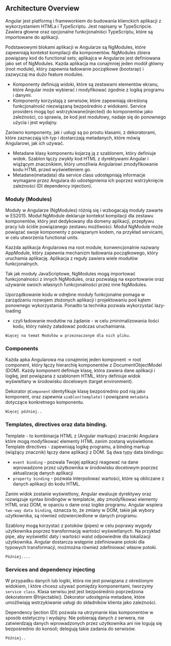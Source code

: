 ## Architecture Overview

Angular jest platformą i frameworkiem do budowania klienckich aplikacji z wykorzystaniem HTMLa i TypeScriptu.
Jest napisany w TypeScripcie. Zawiera głowne oraz opcjonalne funkcjonalniści TypeScriptu, które są importowane do aplikacji.

Podstawowymi blokami aplikacji w Angularze są NgModules, które zapewniają kontekst kompilacji dla komponentów. 
NgModules zbiera powiązany kod do functional sets; aplikajca w Angularze jest definiowana jako set of NgModules. 
Kazda aplikacja ma conajmniej jeden modół główny (root module), który zapewnia ładowanie początkowe (bootsrap) i zazwyczaj ma dużo feature modules.

- Komponenty definiują widoki, które są zestawami elementów ekranu, które Angular może wybierać i modyfikować zgodnie z logiką programu i danymi.
- Komponenty korzystają z serwisów, które zapewniają określoną funkcjonalność niezwiązaną bezpośrednio z widokami. Service providers mogą być
wstrzykiwane(injected) do komponentów jako zależności, co sprawia, że kod jest modułowy, nadaje się do ponownego użycia i jest wydajny.

Zarówno komponenty, jak i usługi są po prostu klasami, z dekoratorami, które zaznaczają ich typ i dostarczają metadanych, 
które mówią Angularowi, jak ich używać.

- Metadane klasy komponentu kojarzą ją z szablonem, który definiuje widok. Szablon łączy zwykły kod HTML z dyrektywami Angular 
i wiążącym znacznikiem, który umożliwia Angularowi zmodyfikowanie kodu HTML przed wyświetleniem go.
- Metadane(metadata) dla service class udostępniają informacje wymagane przez Angulara do udostępnienia 
ich poprzez wstrzyknięcie zależności (DI dependency injection).

### Moduły (Modules)

Moduły w Angularze (NgModules) różnią się i wzbogacają moduły zawarte w ES2015. 
Moduł NgModule deklaruje kontekst kompilacji dla zestawu komponentów, który jest dedykowany dla domeny aplikacji, 
przepływu pracy lub ściśle powiązanego zestawu możliwości. 
Moduł NgModule może powiązać swoje komponenty z powiązanym kodem, na przykład servicami, w celu utworzenia functional units.

Kazżda aplikacja Angularowa ma root module, konwencjonalnie nazwany AppModule, który zapewnia mechanizm ładowania początkowego,
który uruchamia aplikację. Aplikacja z reguły zawiera wiele modułów funkcjonalnych.

Tak jak moduły JavaScriptowe, NgModules mogą importować funkcjonalności z innych NgModules,
oraz pozwalają na exportowanie oraz używanie swoich własnych funkcjonalności przez inne NgModules.

Uporządkowanie kodu w odrębne moduły funkcjonalne pomaga w zarządzaniu rozwojem złożonych aplikacji 
i projektowaniu pod kątem ponownego wykorzystania. Ponadto ta technika pozwala wykorzystać lazy-loading 
- czyli ładowanie modułów na żądanie - w celu zminimalizowania ilości kodu, który należy załadować podczas uruchamiania.

`Więcej na temat Modułów w przeznaczonym dla nich pliku.`

### Components

Każda apka Angularowa ma conajmniej jeden komponent -> root component, który łączy hierarchię komponentów z DocumentObjectModel (DOM). 
Każdy komponent definiuje klasę, która zawiera dane aplikacji i logikę, jest powiązana z szablonem HTML, 
który definiuje widok wyświetlany w środowisku docelowym (target environment).

Dekorator `@Component` identyfikuje klasę bezpośrednio pod nią jako komponent, oraz zapewnia `szablon(template)`
i powiązane `metadata` dotyczące konkretnego komponentu.

`Więcej później..`

### Templates, directives oraz data binding.

Template - to kombinacja HTML z (Angular markups) znaczniki Angulara które mogą modyfikować elementy HTML zanim zostaną wyświetlone.
Template directives - zapewniają logikę programu, a binding markup (wiążący znacznik) łączy dane aplikacji z DOM.
Są dwa typy data bindingu:
- `event binding` - pozwala Twojej aplikacji reagować na dane wprowadzone przez użytkownika 
w środowisku docelowym poprzez aktualizację danych aplikacji
- `property binding` - pozwala interpolować wartości, które są obliczane z danych aplikacji do kodu HTML.

Zanim widok zostanie wyświetlony, Angular ewaluuje dyrektywy oraz rozwiązuje syntax bindingów w templatcie, aby zmodyfikować elementy HTML oraz DOM,
w oparciu o dane oraz logike programu. Angular wspiera `two-way data binding`, oznacza to, że zmiany w DOM, takie jak wybory użytkownika, 
są również odzwierciedlone w danych programu.

Szablony mogą korzystać z potoków (pipes) w celu poprawy wygody użytkownika poprzez transformację wartości wyświetlanych. 
Na przykład pipe, aby wyświetlić daty i wartości walut odpowiednie dla lokalizacji użytkownika. 
Angular dostarcza wstępnie zdefiniowane potoki dla typowych transformacji, możmożna również zdefiniować własne potoki.

`Później....`

### Services and dependency injecting

W przypadku danych lub logiki, która nie jest powiązana z określonym widokiem, i które chcesz używać pomiędzy komponentami, 
tworzymy `service class`. Klasa serwisu jest jest bezpośrednio poprzedzona dekoratorem @Injectable().
Dekorator udostępnia metadane, które umożliwiają wstrzykiwanie usługi do składników klienta jako zależności.

Dependency Ijection (DI) pozwala na utrzymanie klas komponentów w sposób estetyczny i wydajny.
Nie pobierają danych z serwera, nie zatwierdzają danych wprowadzonych przez użytkownika ani nie logują się bezpośrednio do konsoli; delegują takie zadania do serwisów.

`Później..`
